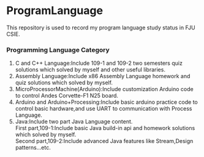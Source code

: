 # ProgramLanguage
This repository is used to record my program language study status in FJU CSIE.

### Programming Language Category
1. C and C++ Language:Include 109-1 and 109-2 two semesters quiz solutions which solved by myself and other useful libraries.
2. Assembly Language:Include x86 Assembly Language homework and quiz solutions which solved by myself.
3. MicroProcessorMachine(Arduino):Include customization Arduino code to control Andes Corvette-F1 N25 board.
4. Arduino and Arduino+Processing:Include basic arduino practice code to control basic hardware,and use UART to communication with Process Language.
5. Java:Include two part Java Language content.<br>
   First part,109-1:Include basic Java build-in api and homework solutions which solved by myself.<br>
   Second part,109-2:Include advanced Java features like Stream,Design patterns...etc.
